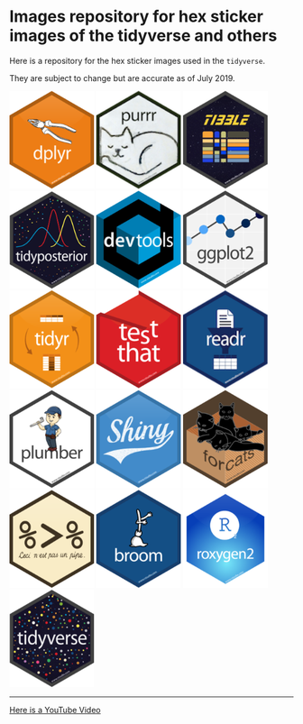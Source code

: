 
# Images repository for hex sticker images of the tidyverse and others

Here is a repository for the hex sticker images used in the `tidyverse`.

They are subject to change but are accurate as of July 2019.

<img src="dplyr.png" width="150"/> <img src="purrr.png" width="150"/>
<img src="tibble.png" width="150"/>
<img src="tidyposterior.png" width="150"/>
<img src="devtools.png" width="150"/>
<img src="ggplot2.png" width="150"/>
<img src="tidyr.png" width="150"/>
<img src="testthat.png" width="150"/>
<img src="readr.png" width="150"/>
<img src="plumber.png" width="150"/>
<img src="shiny.png" width="150"/>
<img src="forcats.png" width="150"/>
<img src="magrittr.png" width="150"/>
<img src="broom.png" width="150"/>
<img src="roxygen2.png" width="150"/>
<img src="tidyverse.png" width="150"/>

--------

[Here is a YouTube Video](https://www.youtube.com/watch?v=iJspIB-Wh38)
